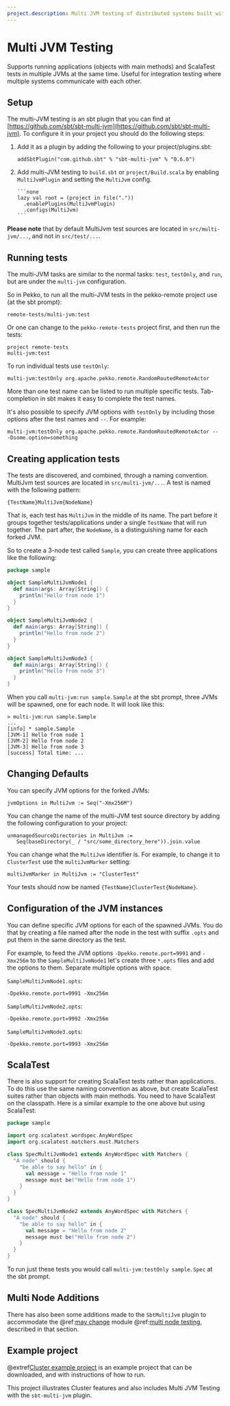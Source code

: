 ```yaml
---
project.description: Multi JVM testing of distributed systems built with Apache Pekko.
---
```


# Multi JVM Testing

Supports running applications (objects with main methods) and ScalaTest tests in multiple JVMs at the same time.
Useful for integration testing where multiple systems communicate with each other.

## Setup

The multi-JVM testing is an sbt plugin that you can find at [https://github.com/sbt/sbt-multi-jvm](https://github.com/sbt/sbt-multi-jvm).
To configure it in your project you should do the following steps:

1.  Add it as a plugin by adding the following to your project/plugins.sbt:

    ```none
    addSbtPlugin("com.github.sbt" % "sbt-multi-jvm" % "0.6.0")
    ```

2.  Add multi-JVM testing to `build.sbt` or `project/Build.scala` by enabling `MultiJvmPlugin` and
    setting the `MultiJvm` config.

        ```none
        lazy val root = (project in file("."))
          .enablePlugins(MultiJvmPlugin)
          .configs(MultiJvm)
        ```

**Please note** that by default MultiJvm test sources are located in `src/multi-jvm/...`,
and not in `src/test/...`.

## Running tests

The multi-JVM tasks are similar to the normal tasks: `test`, `testOnly`,
and `run`, but are under the `multi-jvm` configuration.

So in Pekko, to run all the multi-JVM tests in the pekko-remote project use (at
the sbt prompt):

```none
remote-tests/multi-jvm:test
```

Or one can change to the `pekko-remote-tests` project first, and then run the
tests:

```none
project remote-tests
multi-jvm:test
```

To run individual tests use `testOnly`:

```none
multi-jvm:testOnly org.apache.pekko.remote.RandomRoutedRemoteActor
```

More than one test name can be listed to run multiple specific
tests. Tab-completion in sbt makes it easy to complete the test names.

It's also possible to specify JVM options with `testOnly` by including those
options after the test names and `--`. For example:

```none
multi-jvm:testOnly org.apache.pekko.remote.RandomRoutedRemoteActor -- -Dsome.option=something
```

## Creating application tests

The tests are discovered, and combined, through a naming convention. MultiJvm test sources
are located in `src/multi-jvm/...`. A test is named with the following pattern:

```none
{TestName}MultiJvm{NodeName}
```

That is, each test has `MultiJvm` in the middle of its name. The part before
it groups together tests/applications under a single `TestName` that will run
together. The part after, the `NodeName`, is a distinguishing name for each
forked JVM.

So to create a 3-node test called `Sample`, you can create three applications
like the following:

```scala
package sample

object SampleMultiJvmNode1 {
  def main(args: Array[String]) {
    println("Hello from node 1")
  }
}

object SampleMultiJvmNode2 {
  def main(args: Array[String]) {
    println("Hello from node 2")
  }
}

object SampleMultiJvmNode3 {
  def main(args: Array[String]) {
    println("Hello from node 3")
  }
}
```

When you call `multi-jvm:run sample.Sample` at the sbt prompt, three JVMs will be
spawned, one for each node. It will look like this:

```none
> multi-jvm:run sample.Sample
...
[info] * sample.Sample
[JVM-1] Hello from node 1
[JVM-2] Hello from node 2
[JVM-3] Hello from node 3
[success] Total time: ...
```

## Changing Defaults

You can specify JVM options for the forked JVMs:

```
jvmOptions in MultiJvm := Seq("-Xmx256M")
```

You can change the name of the multi-JVM test source directory by adding the following
configuration to your project:

```none
unmanagedSourceDirectories in MultiJvm :=
   Seq(baseDirectory(_ / "src/some_directory_here")).join.value
```

You can change what the `MultiJvm` identifier is. For example, to change it to
`ClusterTest` use the `multiJvmMarker` setting:

```none
multiJvmMarker in MultiJvm := "ClusterTest"
```

Your tests should now be named `{TestName}ClusterTest{NodeName}`.

## Configuration of the JVM instances

You can define specific JVM options for each of the spawned JVMs. You do that by creating
a file named after the node in the test with suffix `.opts` and put them in the same
directory as the test.

For example, to feed the JVM options `-Dpekko.remote.port=9991` and `-Xmx256m` to the `SampleMultiJvmNode1`
let's create three `*.opts` files and add the options to them. Separate multiple options with
space.

`SampleMultiJvmNode1.opts`:

```
-Dpekko.remote.port=9991 -Xmx256m
```

`SampleMultiJvmNode2.opts`:

```
-Dpekko.remote.port=9992 -Xmx256m
```

`SampleMultiJvmNode3.opts`:

```
-Dpekko.remote.port=9993 -Xmx256m
```

## ScalaTest

There is also support for creating ScalaTest tests rather than applications. To
do this use the same naming convention as above, but create ScalaTest suites
rather than objects with main methods. You need to have ScalaTest on the
classpath. Here is a similar example to the one above but using ScalaTest:

```scala
package sample

import org.scalatest.wordspec.AnyWordSpec
import org.scalatest.matchers.must.Matchers

class SpecMultiJvmNode1 extends AnyWordSpec with Matchers {
  "A node" should {
    "be able to say hello" in {
      val message = "Hello from node 1"
      message must be("Hello from node 1")
    }
  }
}

class SpecMultiJvmNode2 extends AnyWordSpec with Matchers {
  "A node" should {
    "be able to say hello" in {
      val message = "Hello from node 2"
      message must be("Hello from node 2")
    }
  }
}
```

To run just these tests you would call `multi-jvm:testOnly sample.Spec` at
the sbt prompt.

## Multi Node Additions

There has also been some additions made to the `SbtMultiJvm` plugin to accommodate the
@ref:[may change](common/may-change.md) module @ref:[multi node testing](multi-node-testing.md),
described in that section.

## Example project

@extref[Cluster example project](samples:pekko-sample-cluster-scala)
is an example project that can be downloaded, and with instructions of how to run.

This project illustrates Cluster features and also includes Multi JVM Testing with the `sbt-multi-jvm` plugin.
